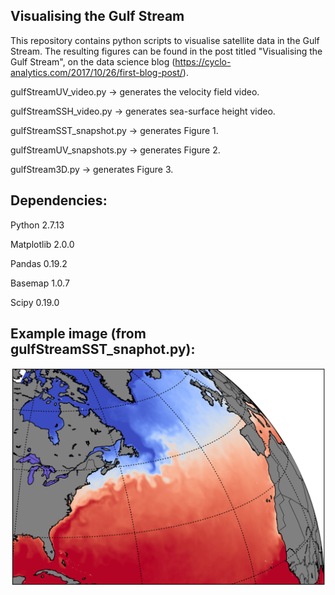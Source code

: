 ## Visualising the Gulf Stream

This repository contains python scripts to visualise satellite data in the Gulf Stream. The resulting figures can be found in the post titled "Visualising the Gulf Stream", on the data science blog (https://cyclo-analytics.com/2017/10/26/first-blog-post/).


gulfStreamUV_video.py -> generates the velocity field video.

gulfStreamSSH_video.py -> generates sea-surface height video.

gulfStreamSST_snapshot.py -> generates Figure 1.

gulfStreamUV_snapshots.py -> generates Figure 2.

gulfStream3D.py -> generates Figure 3.


## Dependencies:

Python 2.7.13

Matplotlib 2.0.0

Pandas 0.19.2

Basemap 1.0.7

Scipy 0.19.0

## Example image (from gulfStreamSST_snaphot.py):

![alt text](https://github.com/TomBolton/visualiseGulfStream/blob/master/gulfStreamSST.png  "Gulf Stream Sea-Surface Temperature")
